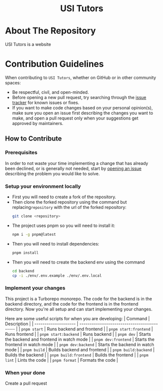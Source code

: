 <div align="center">

# USI Tutors

</div>

# About The Repository
USI Tutors is a website

# Contribution Guidelines

When contributing to `USI Tutors`, whether on GitHub or in other community spaces:

- Be respectful, civil, and open-minded.
- Before opening a new pull request, try searching through the [issue tracker](https://github.com/TrimNCut/USITutors/issues) for known issues or fixes.
- If you want to make code changes based on your personal opinion(s), make sure you open an issue first describing the changes you want to make, and open a pull request only when your suggestions get approved by maintainers.

## How to Contribute

### Prerequisites

In order to not waste your time implementing a change that has already been declined, or is generally not needed, start by [opening an issue](https://github.com/TrimNCut/USITutors/issues/new/choose) describing the problem you would like to solve.

### Setup your environment locally
- First you will need to create a fork of the repository.
- Then clone the forked repository using the command but replacing`repository` with the url of the forked repository:
  ```bash
  git clone <repository>
  ```
- The project uses pnpm so you will need to install it:
  ```bash
  npm i -g pnpm@latest
  ```
- Then you will need to install dependencies:
  ```bash
  pnpm install
  ```
- Then you will need to create the backend env using the command
  ```bash
  cd backend
  cp -i ./env/.env.example ./env/.env.local
  ```

### Implement your changes
This project is a Turborepo monorepo. The code for the backend is in the backend directory, and the code for the frontend is in the frontend directory. Now you're all setup and can start implementing your changes.

Here are some useful scripts for when you are developing:
| Command               | Description                                   |
| --------------------- | --------------------------------------------- |
| `pnpm start`          | Runs backend and frontend                     |
| `pnpm start:frontend` | Runs frontend                                 |
| `pnpm start:backend`  | Runs backend                                  |
| `pnpm dev`            | Starts the backend and frontend in watch mode |
| `pnpm dev:frontend`   | Starts the frontend in watch mode             |
| `pnpm dev:backend`    | Starts the backend in watch mode              |
| `pnpm build`          | Builds backend and frontend                   |
| `pnpm build:backend`  | Builds the backend                            |
| `pnpm build:frontend` | Builds the frontend                           |
| `pnpm lint`           | Lints the code                                |
| `pnpm format`         | Formats the code                              |

### When your done
Create a pull request
